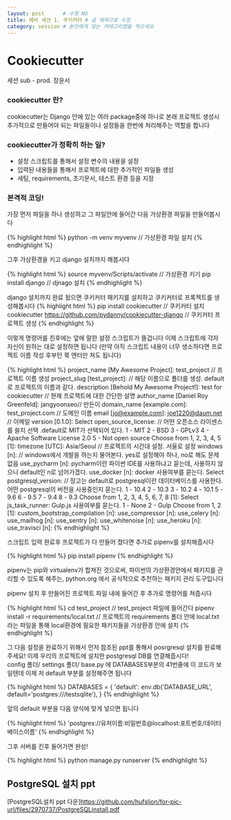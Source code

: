 ```yaml
---
layout: post      # 수정 NO 
title: 예비 세션 1. 쿠키커터 # 글 제목으로 수정
category: session # 본인에게 맞는 카테고리명을 적으세요
---
```


Cookiecutter
===========

세션 sub - prod. 장윤서

### cookiecutter 란?

cookiecutter는 Django 안에 있는 여러 package중에 하나로 본래 프로젝트 생성시 추가적으로 만들어야 되는 파일들이나 설정들을 한번에 처리해주는
역할을 합니다


### cookiecutter가 정확히 하는 일?

* 설정 스크립트를 통해서 설정 변수의 내용을 설정 
* 입력된 내용들을 통해서 프로젝트에 대한 추가적인 파일들 생성 
* 세팅, requirements, 초기문서, 테스트 환경 등을 지정


### 본격적 코딩!

가장 먼저 파일을 하나 생성하고 그 파일안에 들어간 다음 가상환경 파일을 만들어봅시다 

{% highlight html %}
python -m venv myvenv // 가상환경 파일 설치
{% endhighlight %}

그후 가상환경을 키고 django 설치까지 해봅시다

{% highlight html %}
source myvenv/Scripts/activate // 가상환경 키기 
pip install django // djnago 설치
{% endhighlight %}

django 설치까지 완료 됬으면 쿠키커터 패키지를 설치하고 쿠키커터로 프록젝트를 생성해봅시다
{% highlight html %}
pip install cookiecutter // 쿠키커터 설치
cookiecutter https://github.com/pydanny/cookiecutter-django 
// 쿠키커터 프로젝트 생성 
{% endhighlight %}

이렇게 명령어를 친후에는 앞에 말한 설정 스크립트가 뜰겁니다 이제 스크립트에 각자 자신이 원하는 대로 설정하면 됩니다 
(만약 아직 스크립트 내용이 너무 생소하다면 프로젝트 이름 작성 후부턴 쭉 엔터만 쳐도 됩니다) 

{% highlight html %}
project_name [My Awesome Project]: test_project // 프로젝트 이름 생성
project_slug [test_project]: // 해당 이름으로 폴더를 생성. 
default로 프로젝트의 이름과 같다.
description [Behold My Awesome Project!]: test for cookiecutter 
// 현재 프로젝트에 대한 간단한 설명
author_name [Daniel Roy Greenfeld]: jangyoonseo// 만든이
domain_name [example.com]: test_project.com // 도메인 이름
email [jo@example.com]: joe1220@daum.net // 이메일
version [0.1.0]:
Select open_source_license:  // 어떤 오픈소스 라이센스를 쓸지 선택
                                .default로 MIT가 선택되어 있다.
1 - MIT
2 - BSD
3 - GPLv3
4 - Apache Software License 2.0
5 - Not open source
Choose from 1, 2, 3, 4, 5 [1]:
timezone [UTC]: Asia/Seoul // 프로젝트의 시간대 설정. 서울로 설정
windows [n]: // windows에서 개발을 하는지 물어본다. yes로 설정해야 하나, 
                no로 해도 문제 없음
use_pycharm [n]: pycharm이란 파이썬 IDE를 사용하냐고 묻는데, 
                사용하지 않으니 default인 n로 넘어가겠다.
use_docker [n]: docker 사용여부를 묻는다.
Select postgresql_version: // 장고는 default로 postgresql이란 
                              데이터베이스를 사용한다.
                            어떤 postgresql의 버전을 사용중인지 묻는다.
1 - 10.4
2 - 10.3
3 - 10.2
4 - 10.1
5 - 9.6
6 - 9.5
7 - 9.4
8 - 9.3
Choose from 1, 2, 3, 4, 5, 6, 7, 8 [1]:
Select js_task_runner: Gulp.js 사용여부를 묻는다.
1 - None
2 - Gulp
Choose from 1, 2 [1]:
custom_bootstrap_compilation [n]:
use_compressor [n]:
use_celery [n]:
use_mailhog [n]:
use_sentry [n]:
use_whitenoise [n]:
use_heroku [n]:
use_travisci [n]:
{% endhighlight %}

스크립트 입력 완료후 프로젝트가 다 만들어 졌다면 추가로 pipenv를 설치해줍시다 

{% highlight html %}
pip install pipenv
{% endhighlight %}

pipenv는 pip와 virtualenv가 합쳐진 것으로써, 파이썬의 가상환경안에서 패키지를 관리할 수 있도록 해주는, python.org 에서 공식적으로 추천하는
패키지 관리 도구입니다

pipenv 설치 후 만들어진 프로젝트 파일 내에 들어간 후 추가로 명령어를 쳐줍시다 

{% highlight html %}
cd test_project // test_project 파일에 들어간다 
pipenv install -r requirements/local.txt // 
프로젝트의 requirements 폴더 안에 local.txt라는 파일을 통해 
local환경에 필요한 패키지들을 가상환경 안에 설치
{% endhighlight %}

그 다음 설정을 완료하기 위해서 먼저 참조된 ppt를 통해서 posrgresql 설치를 완료해주세요!
이제 우리의 프로젝트에 설치한 postgresql DB를 연결해줍시다!  
config 폴더/ settings 폴더/ base.py 에 DATABASES부분의 41번줄에 이 코드가 보일텐데 이제 저 default 부분를 설정해주면 됩니다 

{% highlight html %}
DATABASES = {
'default': env.db('DATABASE_URL', 
default='postgres:///testsqlite'),
}
{% endhighlight %}

앞의 default 부분을 다음 양식에 맞게 넣으면 됩니다

{% highlight html %}
'postgres://유저이름:비밀번호@localhost:포트번호/데이터베이스이름'
{% endhighlight %}

그후 서버를 킨후 들어가면 완성! 

{% highlight html %}
python manage.py runserver
{% endhighlight %}

## PostgreSQL 설치 ppt
[PostgreSQL설치 ppt 다운]<https://github.com/hufslion/for-pic-url/files/2970737/PostgreSQLinstall.pdf>
